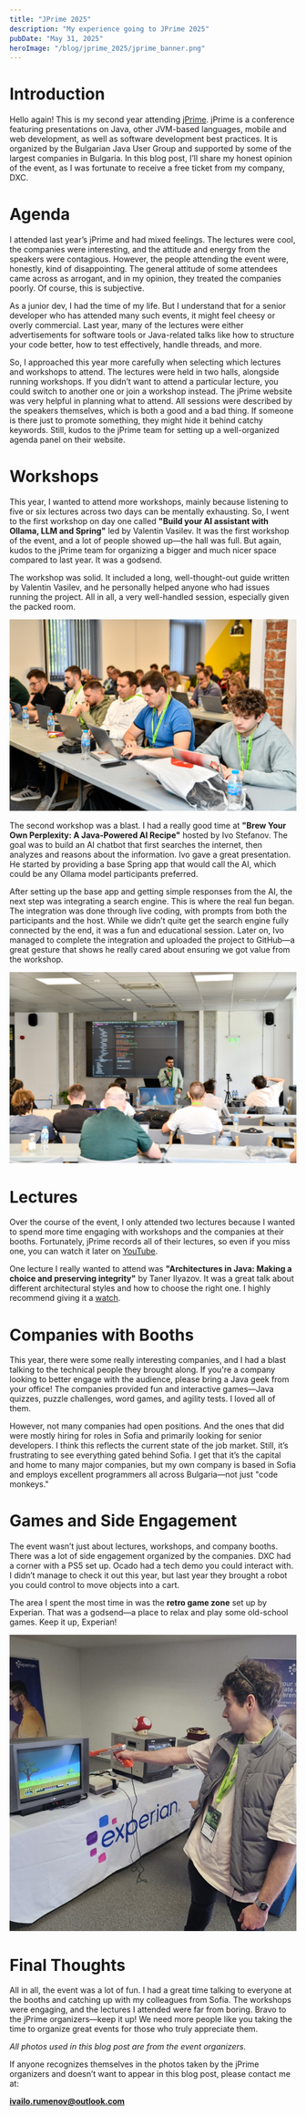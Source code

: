 ```yaml
---
title: "JPrime 2025"
description: "My experience going to JPrime 2025"
pubDate: "May 31, 2025"
heroImage: "/blog/jprime_2025/jprime_banner.png"
---
```


# Introduction

Hello again! This is my second year attending [jPrime](https://jprime.io/). jPrime is a conference featuring presentations on Java, other JVM-based languages, mobile and web development, as well as software development best practices. It is organized by the Bulgarian Java User Group and supported by some of the largest companies in Bulgaria. In this blog post, I’ll share my honest opinion of the event, as I was fortunate to receive a free ticket from my company, DXC.

# Agenda

I attended last year’s jPrime and had mixed feelings. The lectures were cool, the companies were interesting, and the attitude and energy from the speakers were contagious. However, the people attending the event were, honestly, kind of disappointing. The general attitude of some attendees came across as arrogant, and in my opinion, they treated the companies poorly. Of course, this is subjective.

As a junior dev, I had the time of my life. But I understand that for a senior developer who has attended many such events, it might feel cheesy or overly commercial. Last year, many of the lectures were either advertisements for software tools or Java-related talks like how to structure your code better, how to test effectively, handle threads, and more.

So, I approached this year more carefully when selecting which lectures and workshops to attend. The lectures were held in two halls, alongside running workshops. If you didn’t want to attend a particular lecture, you could switch to another one or join a workshop instead. The jPrime website was very helpful in planning what to attend. All sessions were described by the speakers themselves, which is both a good and a bad thing. If someone is there just to promote something, they might hide it behind catchy keywords. Still, kudos to the jPrime team for setting up a well-organized agenda panel on their website.

# Workshops

This year, I wanted to attend more workshops, mainly because listening to five or six lectures across two days can be mentally exhausting. So, I went to the first workshop on day one called **"Build your AI assistant with Ollama, LLM and Spring"** led by Valentin Vasilev. It was the first workshop of the event, and a lot of people showed up—the hall was full. But again, kudos to the jPrime team for organizing a bigger and much nicer space compared to last year. It was a godsend.

The workshop was solid. It included a long, well-thought-out guide written by Valentin Vasilev, and he personally helped anyone who had issues running the project. All in all, a very well-handled session, especially given the packed room.

![Workshop1](../../../public/blog/jprime_2025/workshop1.jpg)

The second workshop was a blast. I had a really good time at **"Brew Your Own Perplexity: A Java-Powered AI Recipe"** hosted by Ivo Stefanov. The goal was to build an AI chatbot that first searches the internet, then analyzes and reasons about the information. Ivo gave a great presentation. He started by providing a base Spring app that would call the AI, which could be any Ollama model participants preferred.

After setting up the base app and getting simple responses from the AI, the next step was integrating a search engine. This is where the real fun began. The integration was done through live coding, with prompts from both the participants and the host. While we didn’t quite get the search engine fully connected by the end, it was a fun and educational session. Later on, Ivo managed to complete the integration and uploaded the project to GitHub—a great gesture that shows he really cared about ensuring we got value from the workshop.

![Workshop2](../../../public/blog/jprime_2025/vibe_codding.jpg)

# Lectures

Over the course of the event, I only attended two lectures because I wanted to spend more time engaging with workshops and the companies at their booths. Fortunately, jPrime records all of their lectures, so even if you miss one, you can watch it later on [YouTube](https://www.youtube.com/@bgjug/videos).

One lecture I really wanted to attend was **"Architectures in Java: Making a choice and preserving integrity"** by Taner Ilyazov. It was a great talk about different architectural styles and how to choose the right one. I highly recommend giving it a [watch](https://www.youtube.com/watch?v=Q2Hh7RGuRSU&ab_channel=BulgarianJavaUserGroup).

# Companies with Booths

This year, there were some really interesting companies, and I had a blast talking to the technical people they brought along. If you're a company looking to better engage with the audience, please bring a Java geek from your office! The companies provided fun and interactive games—Java quizzes, puzzle challenges, word games, and agility tests. I loved all of them.

However, not many companies had open positions. And the ones that did were mostly hiring for roles in Sofia and primarily looking for senior developers. I think this reflects the current state of the job market. Still, it’s frustrating to see everything gated behind Sofia. I get that it’s the capital and home to many major companies, but my own company is based in Sofia and employs excellent programmers all across Bulgaria—not just "code monkeys."

# Games and Side Engagement

The event wasn’t just about lectures, workshops, and company booths. There was a lot of side engagement organized by the companies. DXC had a corner with a PS5 set up. Ocado had a tech demo you could interact with. I didn’t manage to check it out this year, but last year they brought a robot you could control to move objects into a cart.

The area I spent the most time in was the **retro game zone** set up by Experian. That was a godsend—a place to relax and play some old-school games. Keep it up, Experian!

![Retro Games](../../../public/blog/jprime_2025/duck_hunt_.jpg)

# Final Thoughts

All in all, the event was a lot of fun. I had a great time talking to everyone at the booths and catching up with my colleagues from Sofia. The workshops were engaging, and the lectures I attended were far from boring. Bravo to the jPrime organizers—keep it up! We need more people like you taking the time to organize great events for those who truly appreciate them.

_All photos used in this blog post are from the event organizers._

If anyone recognizes themselves in the photos taken by the jPrime organizers and doesn’t want to appear in this blog post, please contact me at:

**ivailo.rumenov@outlook.com**
